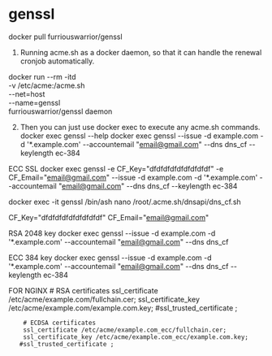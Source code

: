 # genssl

docker pull furriouswarrior/genssl


1. Running acme.sh as a docker daemon, so that it can handle the renewal cronjob automatically.

docker run --rm  -itd  \
-v /etc/acme:/acme.sh  \
  --net=host \
  --name=genssl \
  furriouswarrior/genssl daemon
  
  2. Then you can just use docker exec to execute any acme.sh commands.
docker  exec  genssl --help
docker  exec  genssl  --issue -d example.com  -d '*.example.com'  --accountemail "email@gmail.com" --dns dns_cf --keylength ec-384

ECC SSL
docker  exec  genssl  -e CF_Key="dfdfdfdfdfdfdfdfdf" -e CF_Email="email@gmail.com" --issue -d example.com  -d '*.example.com'  --accountemail "email@gmail.com" --dns dns_cf --keylength ec-384

docker  exec -it genssl /bin/ash
nano /root/.acme.sh/dnsapi/dns_cf.sh

CF_Key="dfdfdfdfdfdfdfdfdf"
CF_Email="email@gmail.com" 

RSA 2048 key
docker  exec  genssl   --issue -d example.com  -d '*.example.com'  --accountemail "email@gmail.com" --dns dns_cf

ECC 384 key
docker  exec  genssl   --issue -d example.com  -d '*.example.com'  --accountemail "email@gmail.com" --dns dns_cf --keylength ec-384

FOR NGINX
        # RSA certificates
        ssl_certificate /etc/acme/example.com/fullchain.cer;
        ssl_certificate_key /etc/acme/example.com/example.com.key;
       #ssl_trusted_certificate ;

        # ECDSA certificates
        ssl_certificate /etc/acme/example.com_ecc/fullchain.cer;
        ssl_certificate_key /etc/acme/example.com_ecc/example.com.key;
       #ssl_trusted_certificate ;
